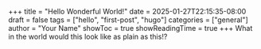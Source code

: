 +++
title = "Hello Wonderful World!"
date = 2025-01-27T22:15:35-08:00
draft = false
tags = ["hello", "first-post", "hugo"]
categories = ["general"]
author = "Your Name"
showToc = true
showReadingTime = true
+++
What in the world would this look like as plain as this!?
